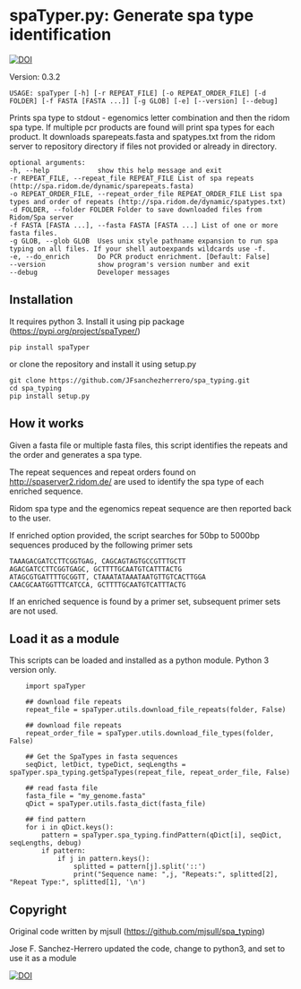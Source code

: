 # spaTyper.py: Generate spa type identification
[![DOI](https://zenodo.org/badge/258175615.svg)](https://zenodo.org/badge/latestdoi/258175615)



Version: 0.3.2
```
USAGE: spaTyper [-h] [-r REPEAT_FILE] [-o REPEAT_ORDER_FILE] [-d FOLDER] [-f FASTA [FASTA ...]] [-g GLOB] [-e] [--version] [--debug]
```

Prints spa type to stdout - egenomics letter combination and then the ridom spa type.
If multiple pcr products are found will print spa types for each product.
It downloads sparepeats.fasta and spatypes.txt from the ridom server to repository directory if files not provided or already in directory.

```
optional arguments:
-h, --help            show this help message and exit
-r REPEAT_FILE, --repeat_file REPEAT_FILE List of spa repeats (http://spa.ridom.de/dynamic/sparepeats.fasta)
-o REPEAT_ORDER_FILE, --repeat_order_file REPEAT_ORDER_FILE List spa types and order of repeats (http://spa.ridom.de/dynamic/spatypes.txt)
-d FOLDER, --folder FOLDER Folder to save downloaded files from Ridom/Spa server
-f FASTA [FASTA ...], --fasta FASTA [FASTA ...] List of one or more fasta files.
-g GLOB, --glob GLOB  Uses unix style pathname expansion to run spa typing on all files. If your shell autoexpands wildcards use -f.
-e, --do_enrich       Do PCR product enrichment. [Default: False]
--version             show program's version number and exit
--debug               Developer messages
```

## Installation
It requires python 3. Install it using pip package (https://pypi.org/project/spaTyper/)
```
pip install spaTyper
```
or clone the repository and install it using setup.py
```
git clone https://github.com/JFsanchezherrero/spa_typing.git
cd spa_typing
pip install setup.py
```

## How it works

Given a fasta file or multiple fasta files, this script identifies the repeats and the order and generates a spa type.

The repeat sequences and repeat orders found on http://spaserver2.ridom.de/ are used to identify the spa type of each enriched sequence.

Ridom spa type and the egenomics repeat sequence are then reported back to the user.

If enriched option provided, the script searches for 50bp to 5000bp sequences produced by the following primer sets
```
TAAAGACGATCCTTCGGTGAG, CAGCAGTAGTGCCGTTTGCTT
AGACGATCCTTCGGTGAGC, GCTTTTGCAATGTCATTTACTG
ATAGCGTGATTTTGCGGTT, CTAAATATAAATAATGTTGTCACTTGGA
CAACGCAATGGTTTCATCCA, GCTTTTGCAATGTCATTTACTG
```

If an enriched sequence is found by a primer set, subsequent primer sets are not used.

## Load it as a module
This scripts can be loaded and installed as a python module. Python 3 version only.

```
	import spaTyper
	
	## download file repeats   
	repeat_file = spaTyper.utils.download_file_repeats(folder, False)
	
	## download file repeats   
	repeat_order_file = spaTyper.utils.download_file_types(folder, False)
	
	## Get the SpaTypes in fasta sequences
	seqDict, letDict, typeDict, seqLengths = spaTyper.spa_typing.getSpaTypes(repeat_file, repeat_order_file, False)
	
	## read fasta file
	fasta_file = "my_genome.fasta"
	qDict = spaTyper.utils.fasta_dict(fasta_file)
	
	## find pattern
	for i in qDict.keys():
		pattern = spaTyper.spa_typing.findPattern(qDict[i], seqDict, seqLengths, debug)
		if pattern:
			if j in pattern.keys():
				splitted = pattern[j].split('::')
				print("Sequence name: ",j, "Repeats:", splitted[2], "Repeat Type:", splitted[1], '\n')    
```

## Copyright
Original code written by mjsull (https://github.com/mjsull/spa_typing)

Jose F. Sanchez-Herrero updated the code, change to python3, and set to use it as a module

[![DOI](https://zenodo.org/badge/DOI/10.5281/zenodo.4063625.svg)](https://doi.org/10.5281/zenodo.4063625)


